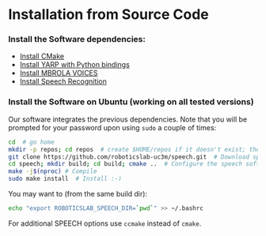 # Installation from Source Code

### Install the Software dependencies:

- [Install CMake](https://github.com/roboticslab-uc3m/installation-guides/blob/master/install-cmake.md)
- [Install YARP with Python bindings](https://github.com/roboticslab-uc3m/installation-guides/blob/master/install-yarp.md)
- [Install MBROLA VOICES](https://github.com/roboticslab-uc3m/installation-guides/blob/master/install-mbrola.md)
- [Install Speech Recognition](https://github.com/roboticslab-uc3m/installation-guides/blob/master/install-speech-recognition.md)

### Install the Software on Ubuntu (working on all tested versions)

Our software integrates the previous dependencies. Note that you will be prompted for your password upon using `sudo` a couple of times:

```bash
cd  # go home
mkdir -p repos; cd repos  # create $HOME/repos if it doesn't exist; then, enter it
git clone https://github.com/roboticslab-uc3m/speech.git  # Download speech software from the repository
cd speech; mkdir build; cd build; cmake ..  # Configure the speech software
make -j$(nproc) # Compile
sudo make install  # Install :-)
```

You may want to (from the same build dir):
```bash
echo "export ROBOTICSLAB_SPEECH_DIR=`pwd`" >> ~/.bashrc
```
For additional SPEECH options use `ccmake` instead of `cmake`.
